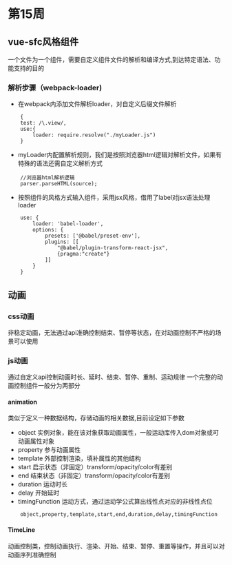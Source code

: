 # 第15周
## vue-sfc风格组件
一个文件为一个组件，需要自定义组件文件的解析和编译方式,到达特定语法、功能支持的目的
### 解析步骤（webpack-loader)
+ 在webpack内添加文件解析loader，对自定义后缀文件解析
```
    {
    test: /\.view/,
    use:{
        loader: require.resolve("./myLoader.js")
    }
```
+ myLoader内配置解析规则，我们是按照浏览器html逻辑对解析文件，如果有特殊的语法还需自定义解析方式
```
    //浏览器html解析逻辑
    parser.parseHTML(source);
```
+ 按照组件的风格方式输入组件，采用jsx风格，借用了label对jsx语法处理loader
```
    use: {
        loader: 'babel-loader',
        options: {
            presets: ['@babel/preset-env'],
            plugins: [[
                "@babel/plugin-transform-react-jsx",
                {pragma:"create"}
            ]]
        }
    }
```
## 动画
### css动画
非稳定动画，无法通过api准确控制结束、暂停等状态，在对动画控制不严格的场景可以使用
### js动画
通过自定义api控制动画时长、延时、结束、暂停、重制、运动规律
一个完整的动画控制组件一般分为两部分
#### animation
类似于定义一种数据结构，存储动画的相关数据,目前设定如下参数
+ object 实例对象，能在该对象获取动画属性，一般运动库传入dom对象或可动画属性对象
+ property 参与动画属性
+ template 外部控制渲染，填补属性的其他结构
+ start 启示状态（非固定）transform/opacity/color有差别
+ end 结束状态（非固定）transform/opacity/color有差别
+ duration 运动时长
+ delay 开始延时
+ timingFunction 运动方式，通过运动学公式算出线性点对应的非线性点位
```
    object,property,template,start,end,duration,delay,timingFunction
```
#### TimeLine
动画控制类，控制动画执行、渲染、开始、结束、暂停、重置等操作，并且可以对动画序列准确控制

